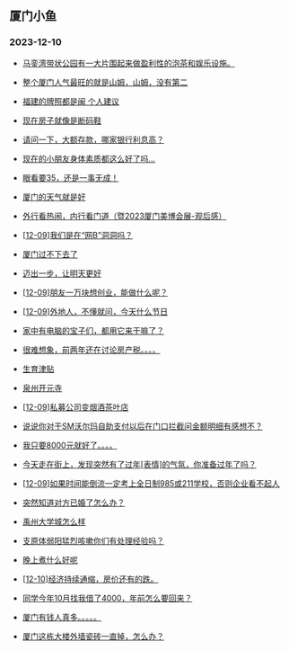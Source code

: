 ## 厦门小鱼 
### 2023-12-10

+ [马銮湾带状公园有一大片围起来做盈利性的泡茶和娱乐设施。](http://bbs.xmfish.com/read-htm-tid-18118213.html)

+ [整个厦门人气最旺的就是山姆，山姆，没有第二](http://bbs.xmfish.com/read-htm-tid-18118377.html)

+ [福建的牌照都是闽 个人建议](http://bbs.xmfish.com/read-htm-tid-18118276.html)

+ [现在房子就像是断码鞋](http://bbs.xmfish.com/read-htm-tid-18118271.html)

+ [请问一下，大额存款，哪家银行利息高？](http://bbs.xmfish.com/read-htm-tid-18118371.html)

+ [现在的小朋友身体素质都这么好了吗…](http://bbs.xmfish.com/read-htm-tid-18118248.html)

+ [眼看要35，还是一事无成！](http://bbs.xmfish.com/read-htm-tid-18118299.html)

+ [厦门的天气就是好](http://bbs.xmfish.com/read-htm-tid-18118124.html)

+ [外行看热闹，内行看门道（暨2023厦门美博会展-观后感）](http://bbs.xmfish.com/read-htm-tid-18118197.html)

+ [[12-09]我们是在“网B”洞洞吗？](http://bbs.xmfish.com/read-htm-tid-18118250.html)

+ [厦门过不下去了](http://bbs.xmfish.com/read-htm-tid-18118290.html)

+ [迈出一步，让明天更好](http://bbs.xmfish.com/read-htm-tid-18118119.html)

+ [[12-09]朋友一万块想创业，能做什么呢？](http://bbs.xmfish.com/read-htm-tid-18118442.html)

+ [[12-09]外地人，不懂就问，今天什么节日](http://bbs.xmfish.com/read-htm-tid-18118333.html)

+ [家中有电脑的宝子们，都用它来干嘛了？](http://bbs.xmfish.com/read-htm-tid-18118410.html)

+ [很难想象，前两年还在讨论房产税。。。。](http://bbs.xmfish.com/read-htm-tid-18118456.html)

+ [生育津贴](http://bbs.xmfish.com/read-htm-tid-18118337.html)

+ [泉州开元寺](http://bbs.xmfish.com/read-htm-tid-18118314.html)

+ [[12-09]私募公司变烟酒茶叶店](http://bbs.xmfish.com/read-htm-tid-18118388.html)

+ [说说你对于SM沃尔玛自助支付以后在门口拦截问金额明细有感想不？](http://bbs.xmfish.com/read-htm-tid-18118465.html)

+ [我只要8000元就好了。。。。](http://bbs.xmfish.com/read-htm-tid-18118486.html)

+ [今天走在街上，发现突然有了过年[表情]的气氛，你准备过年了吗？](http://bbs.xmfish.com/read-htm-tid-18118432.html)

+ [[12-09]如果时间能倒流一定考上全日制985或211学校，否则企业看不起人](http://bbs.xmfish.com/read-htm-tid-18118378.html)

+ [突然知道对方已婚了怎么办？](http://bbs.xmfish.com/read-htm-tid-18118567.html)

+ [禹州大学城怎么样](http://bbs.xmfish.com/read-htm-tid-18118533.html)

+ [支原体弱阳猛烈咳嗽你们有处理经验吗？](http://bbs.xmfish.com/read-htm-tid-18118501.html)

+ [晚上煮什么好呢](http://bbs.xmfish.com/read-htm-tid-18118418.html)

+ [[12-10]经济持续通缩，房价还有的跌。](http://bbs.xmfish.com/read-htm-tid-18118578.html)

+ [同学今年10月找我借了4000，年前怎么要回来？](http://bbs.xmfish.com/read-htm-tid-18118581.html)

+ [厦门有钱人真多。。。。。](http://bbs.xmfish.com/read-htm-tid-18118539.html)

+ [厦门这栋大楼外墙瓷砖一直掉，怎么办？](http://bbs.xmfish.com/read-htm-tid-18118681.html)

